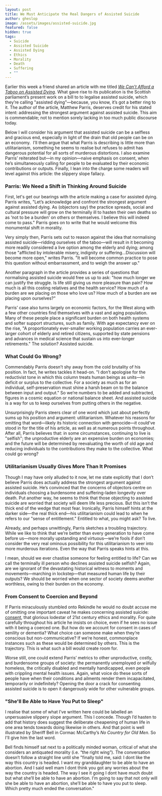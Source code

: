 ```yaml
---
layout: post
title: We Must Anticipate the Real Dangers of Assisted Suicide
author: gheslop
image: /assets/images/assisted-suicide.jpg
featured: false
hidden: true
tags:
  - Suicide
  - Assisted Suicide
  - Assisted Dying
  - Ethics
  - Morality
  - Death
  - Suffering
  - ""
---
```

Earlier this week a friend shared an article with me titled *[We Can’t Afford a Taboo on Assisted Dying](https://www.thetimes.co.uk/article/7ac1f4c5-63b2-4df7-b504-74b1e30f0fc2?shareToken=c5429833b2edb7c34e86eed701ad35af)*. What gave rise to its publication is the Scottish parliament’s present work on a bill to to legalise assisted suicide, which they’re calling "assisted dying"—because, you know, it’s got a better ring to it. The author of the article, Matthew Parris, deserves credit for his stated intent: addressing the strongest argument against assisted suicide. This aim is commendable; not to mention sorely lacking in too much public discourse today.

Below I will consider his argument that assisted suicide can be a selfless and gracious end, especially in light of the drain that old people can be on an economy.  I’ll then argue that what Parris is describing is little more than utilitarianism, something he seems to realise but refuses to admit has dangerous potential for all sorts of murderous distortions. I also examine Parris’ reiterated but—in my opinion—naive emphasis on consent, when he’s simultaneously calling for people to be evaluated by their economic contributions or outputs. Finally, I lean into the charge some readers will level against this article: the slippery slope fallacy.

### Parris: We Need a Shift in Thinking Around Suicide

First, let's get our bearings with the article making a case for assisted dying. Parris writes, "Let’s acknowledge and confront the strongest argument against assisted dying. As (objectors say) the practice spreads, social and cultural pressure will grow on the terminally ill to hasten their own deaths so as ‘not to be a burden’ on others or themselves. I believe this will indeed come to pass." Parris goes on to write that he would welcome this monumental shift in morality.

Very simply then, Parris sets out to reason against the idea that normalising assisted suicide—ridding ourselves of the taboo—will result in it becoming more readily considered a live option among the elderly and dying; among those "afflicted by intolerable misery, indignity or suffering…Discussion will become more open," writes Parris. "It will become common practice to pose this question without embarrassment, and to weigh the answer up."

Another paragraph in the article provides a series of questions that normalising assisted suicide would free us up to ask: "how much longer we can justify the struggle. Is life still giving us more pleasure than pain? How much is all this costing relatives and the health service? How much of a burden are we placing on those who love us? How much of a burden are we placing upon ourselves?"

Parris’ case also turns largely on economic factors, for the West along with a few other countries find themselves with a vast and aging population. Many of these people place a significant burden on both health systems and softer support structures, such as family. With age expectancy ever on the rise, "A proportionately ever-smaller working population carries an ever-larger cohort of elderly and retired citizens, supported by state pensions and advances in medical science that sustain us into ever-longer retirements." The solution? Assisted suicide.

### What Could Go Wrong?

Commendably Parris doesn’t shy away from the cold brutality of his position. In fact, he writes tackles it head-on. "I don’t apologise for the reductivist tone in which this column treats human beings as units—in deficit or surplus to the collective. For a society as much as for an individual, self-preservation must shine a harsh beam on to the balance between input and output." So we’re numbers to be added and subtracted, figures in a cosmic equation or national balance sheet. And assisted suicide is a way for us to keep ourselves from putting others in the negative.

Unsurprisingly Parris steers clear of one word which just about perfectly sums up his position and argument: utilitarianism. Whatever his reasons for omitting that word—likely its historic connection with genocide—it could’ve stood in for the title of his article, as well as at numerous points throughout. After all, Parris believes that: in some circumstances, continuing to live is "selfish"; the unproductive elderly are an expensive burden on economies; and the future will be determined by reevaluating the worth of old age and reducing individuals to the contributions they make to the collective. What could go wrong?

### Utilitarianism Usually Gives More Than It Promises

Though I may have only alluded to it now, let me state explicitly that I don’t believe Parris does actually address the strongest argument against assisted suicide. He’s convinced that the concerns of objectors centre on individuals choosing a burdensome and suffering-laden longevity over death. Put another way, he seems to think that those objecting to assisted suicide are worried that society will deem life less precious. But this isn’t the thick end of the wedge that most fear. Ironically, Parris himself hints at the darker side—the real thick end—his utilitarianism could lead to when he refers to our "sense of entitlement." Entitled to what, you might ask? To live.

Already, and perhaps unwittingly, Parris sketches a troubling trajectory. While we like to think that we’re better than every generation to have come before us—more morally upstanding and virtuous—we’re fools if don’t consider the very real ominous possibility for this utilitarianism to veer into more murderous iterations. Even the way that Parris speaks hints at this.

I mean, should we ever chastise someone for feeling entitled to life? Can we call the terminally ill person who declines assisted suicide selfish? Again, are we ignorant of the devastating historical witness to moments and movements—marching in lockstep—that measured human life by their outputs? We should be worried when one sector of society deems another worthless, owing to their burden on the economy.

### From Consent to Coercion and Beyond

If Parris miraculously stumbled onto Rekindle he would no doubt accuse me of omitting one important caveat he makes concerning assisted suicide: [consent](https://rekindle.co.za/content/2021-07-30-blood-sports), that glorious lodestar of 21st century ethics and morality. For quite carefully throughout his article he insists on choice, even if he sees no issue with it being a coerced one. But how do we account for consent in cases of senility or dementia? What choice can someone make when they’re conscious but non-communicative? If we’re honest, commonplace instances such as these would be determined by others. This is the trajectory. This is what such a bill would create room for.

Worse still, one could extend Parris’ metrics to other unproductive, costly, and burdensome groups of society: the permanently unemployed or wilfully homeless, the critically disabled and mentally handicapped, even people with crippling mental health issues. Again, what voice do these sorts of people have when their conditions and ailments render them incapacitated, temporarily or indefinitely? Opening the door a crack for consenting assisted suicide is to open it dangerously wide for other vulnerable groups.

### "She'll Be Able to Have You Put to Sleep"

I realise that some of what I’ve written here could be labelled an unpersuasive slippery slope argument. This I concede. Though I’d hasten to add that history does suggest the deliberate cheapening of human life in one area tends towards doing likewise in others. And that point is well illustrated by Sheriff Bell in Cormac McCarthy’s *No Country for Old Men*. So I'll give him the last word.

Bell finds himself sat next to a politically minded woman, critical of what she considers an antiquated morality (i.e. “the right wing”). The conversation doesn’t follow a straight line until she "finally told me, said: I dont like the way this country is headed. I want my granddaughter to be able to have an abortion. And I said well mam I dont think you got any worries about the way the country is headed. The way I see it going I dont have much doubt but what she’ll be able to have an abortion. I’m going to say that not only will she be able to have an abortion, she’ll be able to have you put to sleep. Which pretty much ended the conversation."